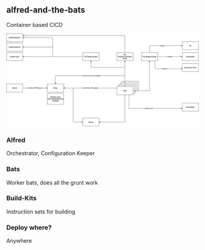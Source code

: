 ## alfred-and-the-bats

Container based CICD

<img src='https://github.com/judedaryl/alfred-and-the-bats/blob/main/AlfredAndTheBats.png?raw=true'/>


### Alfred

Orchestrator, Configuration Keeper

### Bats

Worker bats, does all the grunt work


### Build-Kits

Instruction sets for building

### Deploy where?

Anywhere
